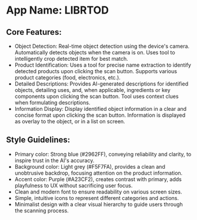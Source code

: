 # **App Name**: LIBRTOD

## Core Features:

- Object Detection: Real-time object detection using the device's camera. Automatically detects objects when the camera is on. Uses tool to intelligently crop detected item for best match.
- Product Identification: Uses a tool for precise name extraction to identify detected products upon clicking the scan button. Supports various product categories (food, electronics, etc.).
- Detailed Descriptions: Provides AI-generated descriptions for identified objects, detailing uses, and, when applicable, ingredients or key components upon clicking the scan button. Tool uses context clues when formulating descriptions.
- Information Display: Display identified object information in a clear and concise format upon clicking the scan button. Information is displayed as overlay to the object, or in a list on screen.

## Style Guidelines:

- Primary color: Strong blue (#2962FF), conveying reliability and clarity, to inspire trust in the AI's accuracy.
- Background color: Light grey (#F5F7FA), provides a clean and unobtrusive backdrop, focusing attention on the product information.
- Accent color: Purple (#A23CF2), creates contrast with primary, adds playfulness to UX without sacrificing user focus.
- Clean and modern font to ensure readability on various screen sizes.
- Simple, intuitive icons to represent different categories and actions.
- Minimalist design with a clear visual hierarchy to guide users through the scanning process.